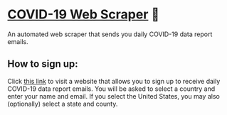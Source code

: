 # [COVID-19 Web Scraper](http://covid19reports.epizy.com/) :email:
An automated web scraper that sends you daily COVID-19 data report emails.

## How to sign up:
Click [this link](http://covid19reports.epizy.com/) to visit a website that allows you to sign up to receive daily COVID-19 data report emails. You will be asked to select a country and enter your name and email. If you select the United States, you may also (optionally) select a state and county.  
  

